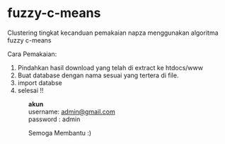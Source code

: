 # fuzzy-c-means
Clustering tingkat kecanduan pemakaian napza menggunakan algoritma fuzzy c-means

Cara Pemakaian:
<ol>
<li>Pindahkan hasil download yang telah di extract ke htdocs/www </li>
<li>Buat database dengan nama sesuai yang tertera di file.</li>
<li>import databse </li>
<li>selesai !! </li>
 <ol>

<b>akun</b></br>
username: admin@gmail.com </br>
password : admin </br>

Semoga Membantu :)
